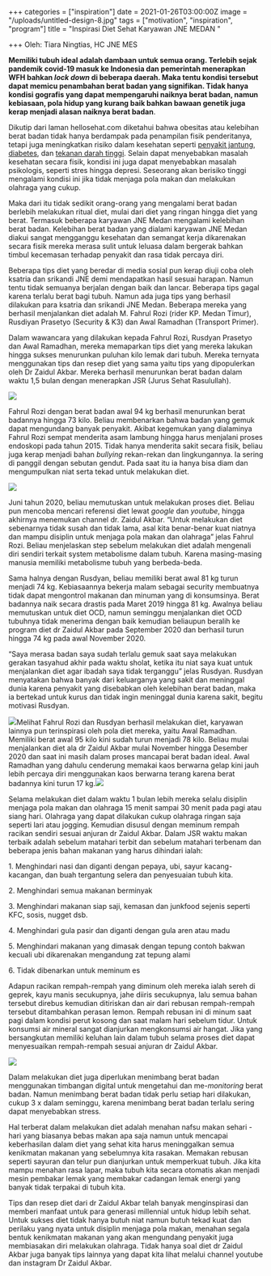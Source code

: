 +++
categories = ["inspiration"]
date = 2021-01-26T03:00:00Z
image = "/uploads/untitled-design-8.jpg"
tags = ["motivation", "inspiration", "program"]
title = "Inspirasi Diet Sehat Karyawan JNE MEDAN "

+++
Oleh: Tiara Ningtias, HC JNE MES

**Memiliki tubuh ideal adalah dambaan untuk semua orang. Terlebih sejak pandemik covid-19 masuk ke Indonesia dan pemerintah menerapkan WFH bahkan _lock down_ di beberapa daerah. Maka tentu kondisi tersebut dapat memicu penambahan berat badan yang signifikan. Tidak hanya kondisi gografis yang dapat mempengaruhi naiknya berat badan, namun kebiasaan, pola hidup yang kurang baik bahkan bawaan genetik juga kerap menjadi alasan naiknya berat badan**.

Dikutip dari laman hellosehat.com diketahui bahwa obesitas atau kelebihan berat badan tidak hanya berdampak pada penampilan fisik penderitanya, tetapi juga meningkatkan risiko dalam kesehatan seperti [penyakit jantung](https://hellosehat.com/jantung/penyakit-jantung/pengertian-penyakit-jantung/), [diabetes](https://hellosehat.com/diabetes/diabetes-melitus/), dan [tekanan darah tinggi](https://hellosehat.com/jantung/hipertensi/pengertian-hipertensi/). Selain dapat menyebabkan masalah kesehatan secara fisik, kondisi ini juga dapat menyebabkan masalah psikologis, seperti stres hingga depresi. Seseorang akan berisiko tinggi mengalami kondisi ini jika tidak menjaga pola makan dan melakukan olahraga yang cukup.

Maka dari itu tidak sedikit orang-orang yang mengalami berat badan berlebih melakukan ritual diet, mulai dari diet yang ringan hingga diet yang berat. Termasuk beberapa karyawan JNE Medan mengalami kelebihan berat badan. Kelebihan berat badan yang dialami karyawan JNE Medan diakui sangat mengganggu kesehatan dan semangat kerja dikarenakan secara fisik mereka merasa sulit untuk leluasa dalam bergerak bahkan timbul kecemasan terhadap penyakit dan rasa tidak percaya diri.

Beberapa tips diet yang beredar di media sosial pun kerap diuji coba oleh ksatria dan srikandi JNE demi mendapatkan hasil sesuai harapan. Namun tentu tidak semuanya berjalan dengan baik dan lancar. Beberapa tips gagal karena terlalu berat bagi tubuh. Namun ada juga tips yang berhasil dilakukan para ksatria dan srikandi JNE Medan. Beberapa mereka yang berhasil menjalankan diet adalah M. Fahrul Rozi (rider KP. Medan Timur), Rusdiyan Prasetyo (Security & K3) dan Awal Ramadhan (Transport Primer).

Dalam wawancara yang dilakukan kepada Fahrul Rozi, Rusdyan Prasetyo dan Awal Ramadhan, mereka memaparkan tips diet yang mereka lakukan hingga sukses menurunkan puluhan kilo lemak dari tubuh. Mereka ternyata menggunakan tips dan resep diet yang sama yaitu tips yang dipopulerkan oleh Dr Zaidul Akbar. Mereka berhasil menurunkan berat badan dalam waktu 1,5 bulan dengan menerapkan JSR (Jurus Sehat Rasulullah).

![](/uploads/1d59b46f-c3c7-4a15-8f9a-de7c4c5da819_169.png)

Fahrul Rozi dengan berat badan awal 94 kg berhasil menurunkan berat badannya hingga 73 kilo. Beliau membenarkan bahwa badan yang gemuk dapat mengundang banyak penyakit. Akibat kegemukan yang dialaminya Fahrul Rozi sempat menderita asam lambung hingga harus menjalani proses endoskopi pada tahun 2015. Tidak hanya menderita sakit secara fisik, beliau juga kerap menjadi bahan _bullying_ rekan-rekan dan lingkungannya. Ia sering di panggil dengan sebutan gendut. Pada saat itu ia hanya bisa diam dan mengumpulkan niat serta tekad untuk melakukan diet.

![](/uploads/untitled.jpg)

Juni tahun 2020, beliau memutuskan untuk melakukan proses diet. Beliau pun mencoba mencari referensi diet lewat _google_ dan _youtube_, hingga akhirnya menemukan channel dr. Zaidul Akbar. “Untuk melakukan diet sebenarnya tidak susah dan tidak lama, asal kita benar-benar kuat niatnya dan mampu disiplin untuk menjaga pola makan dan olahraga” jelas Fahrul Rozi. Beliau menjelaskan step sebelum melakukan diet adalah mengenali diri sendiri terkait system metabolisme dalam tubuh. Karena masing-masing manusia memiliki metabolisme tubuh yang berbeda-beda.

Sama halnya dengan Rusdyan, beliau memiliki berat awal 81 kg turun menjadi 74 kg. Kebiasaannya bekerja malam sebagai security membuatnya tidak dapat mengontrol makanan dan minuman yang di konsumsinya. Berat badannya naik secara drastis pada Maret 2019 hingga 81 kg. Awalnya beliau memutuskan untuk diet OCD, namun seminggu menjalankan diet OCD tubuhnya tidak menerima dengan baik kemudian beliaupun beralih ke program diet dr Zaidul Akbar pada September 2020 dan berhasil turun hingga 74 kg pada awal November 2020.

“Saya merasa badan saya sudah terlalu gemuk saat saya melakukan gerakan tasyahud akhir pada waktu sholat, ketika itu niat saya kuat untuk menjalankan diet agar ibadah saya tidak terganggu” jelas Rusdyan. Rusdyan menyatakan bahwa banyak dari keluarganya yang sakit dan meninggal dunia karena penyakit yang disebabkan oleh kelebihan berat badan, maka ia bertekad untuk kurus dan tidak ingin meninggal dunia karena sakit, begitu motivasi Rusdyan.

![](/uploads/rusdian-1.jpg)Melihat Fahrul Rozi dan Rusdyan berhasil melakukan diet, karyawan lainnya pun terinspirasi oleh pola diet mereka, yaitu Awal Ramadhan. Memiliki berat awal 95 kilo kini sudah turun menjadi 78 kilo. Beliau mulai menjalankan diet ala dr Zaidul Akbar mulai November hingga Desember 2020 dan saat ini masih dalam proses mancapai berat badan ideal. Awal Ramadhan yang dahulu cenderung memakai kaos berwarna gelap kini jauh lebih percaya diri menggunakan kaos berwarna terang karena berat badannya kini turun 17 kg.![](/uploads/before-95-kg-1.jpg)

Selama melakukan diet dalam waktu 1 bulan lebih mereka selalu disiplin menjaga pola makan dan olahraga 15 menit sampai 30 menit pada pagi atau siang hari. Olahraga yang dapat dilakukan cukup olahraga ringan saja seperti lari atau jogging. Kemudian disusul dengan meminum rempah racikan sendiri sesuai anjuran dr Zaidul Akbar. Dalam JSR waktu makan terbaik adalah sebelum matahari terbit dan sebelum matahari terbenam dan beberapa jenis bahan makanan yang harus dihindari ialah:

1\. Menghindari nasi dan diganti dengan pepaya, ubi, sayur kacang-kacangan, dan buah tergantung selera dan penyesuaian tubuh kita.

2\. Menghindari semua makanan berminyak

3\. Menghindari makanan siap saji, kemasan dan junkfood sejenis seperti KFC, sosis, nugget dsb.

4\. Menghindari gula pasir dan diganti dengan gula aren atau madu

5\. Menghindari makanan yang dimasak dengan tepung contoh bakwan kecuali ubi dikarenakan mengandung zat tepung alami

6\. Tidak dibenarkan untuk meminum es

Adapun racikan rempah-rempah yang diminum oleh mereka ialah sereh di geprek, kayu manis secukupnya, jahe diiris secukupnya, lalu semua bahan tersebut direbus kemudian ditiriskan dan air dari rebusan rempah-rempah tersebut ditambahkan perasan lemon. Rempah rebusan ini di minum saat pagi dalam kondisi perut kosong dan saat malam hari sebelum tidur. Untuk konsumsi air mineral sangat dianjurkan mengkonsumsi air hangat. Jika yang bersangkutan memiliki keluhan lain dalam tubuh selama proses diet dapat menyesuaikan rempah-rempah sesuai anjuran dr Zaidul Akbar.

![](/uploads/jahe.jpg)

Dalam melakukan diet juga diperlukan menimbang berat badan menggunakan timbangan digital untuk mengetahui dan me-_monitoring_ berat badan. Namun menimbang berat badan tidak perlu setiap hari dilakukan, cukup 3 x dalam seminggu, karena menimbang berat badan terlalu sering dapat menyebabkan stress.

Hal terberat dalam melakukan diet adalah menahan nafsu makan sehari - hari yang biasanya bebas makan apa saja namun untuk mencapai keberhasilan dalam diet yang sehat kita harus meninggalkan semua kenikmatan makanan yang sebelumnya kita rasakan. Memakan rebusan seperti sayuran dan telur pun dianjurkan untuk memperkuat tubuh. Jika kita mampu menahan rasa lapar, maka tubuh kita secara otomatis akan menjadi mesin pembakar lemak yang membakar cadangan lemak energi yang banyak tidak terpakai di tubuh kita.

Tips dan resep diet dari dr Zaidul Akbar telah banyak menginspirasi dan memberi manfaat untuk para generasi millennial untuk hidup lebih sehat. Untuk sukses diet tidak hanya butuh niat namun butuh tekad kuat dan perilaku yang nyata untuk disiplin menjaga pola makan, menahan segala bentuk kenikmatan makanan yang akan mengundang penyakit juga membiasakan diri melakukan olahraga. Tidak hanya soal diet dr Zaidul Akbar juga banyak tips lainnya yang dapat kita lihat melalui channel youtube dan instagram Dr Zaidul Akbar.